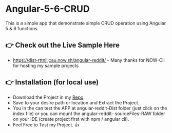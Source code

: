# Angular-5-6-CRUD
This is a simple app that demonstrate simple CRUD operation using Angular 5 &amp; 6 functions

## :point_right: Check out the Live Sample Here
*   https://dist-rttnjljcau.now.sh/angular-reddit/  - Many thanks for NOW-Cli for hosting my sample projects

## :point_right: Installation (for local use)
*   Download the Project in my [Repo](https://github.com/clydegold8/Angular-5-6-CRUD/archive/master.zip).
*   Save to your desire path or location and Extract the Project.
*   You in the can test the APP at angular-reddit-Dist folder (just click on the index file) or you can mount the angular-reddit-     sourceFiles-RAW folder on your IDE (create project first with npm / angular cli).
*   Feel Free to Test my Project. :+1:
